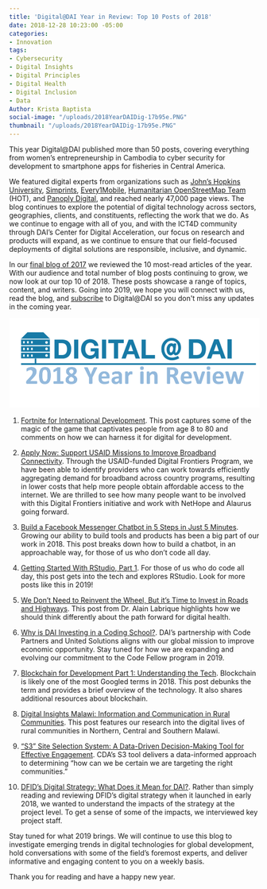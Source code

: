 ```yaml
---
title: 'Digital@DAI Year in Review: Top 10 Posts of 2018'
date: 2018-12-28 10:23:00 -05:00
categories:
- Innovation
tags:
- Cybersecurity
- Digital Insights
- Digital Principles
- Digital Health
- Digital Inclusion
- Data
Author: Krista Baptista
social-image: "/uploads/2018YearDAIDig-17b95e.PNG"
thumbnail: "/uploads/2018YearDAIDig-17b95e.PNG"
---
```


This year Digital@DAI published more than 50 posts, covering everything from women’s entrepreneurship in Cambodia to cyber security for development to smartphone apps for fisheries in Central America.

We featured digital experts from organizations such as [John’s Hopkins University](https://twitter.com/alabriqu), [Simprints](https://www.simprints.com/), [Every1Mobile](https://www.every1mobile.com/), [Humanitarian OpenStreetMap Team](https://www.hotosm.org/) (HOT), and [Panoply Digital](https://www.panoplydigital.com/), and reached nearly 47,000 page views. The blog continues to explore the potential of digital technology across sectors, geographies, clients, and constituents, reflecting the work that we do. As we continue to engage with all of you, and with the ICT4D community through DAI’s Center for Digital Acceleration, our focus on research and products will expand, as we continue to ensure that our field-focused  deployments of digital solutions are responsible, inclusive, and dynamic.

In our [final blog of 2017](https://dai-global-digital.com/digital-at-dai-year-in-review-top-ten-posts-of-2017.html?utm_source=related-box) we reviewed the 10 most-read articles of the year. With our audience and total number of blog posts continuing to grow, we now look at our top 10 of 2018. These posts showcase a range of topics, content, and writers. Going into 2019, we hope you will connect with us, read the blog, and [subscribe](https://confirmsubscription.com/h/r/066AFBA15492935C) to Digital@DAI so you don't miss any updates in the coming year. 

<!--more-->

![2018YearDAIDig-17b95e.PNG](/uploads/2018YearDAIDig-17b95e.PNG)

 1. [Fortnite for International Development](https://dai-global-digital.com/fortnite-for-international-development.html). This post captures some of the magic of the game that captivates people from age 8 to 80 and comments on how we can harness it for digital for development.

 2. [Apply Now: Support USAID Missions to Improve Broadband Connectivity](https://dai-global-digital.com/apply-now-support-usaid-missions-to-improve-broadband-connectivity.html). Through the USAID-funded Digital Frontiers Program, we have been able to identify providers who can work towards efficiently aggregating demand for broadband across country programs, resulting in lower costs that help  more people obtain affordable access to the internet.  We are thrilled to see how many people want to be involved with this Digital Frontiers initiative and work with NetHope and Alaurus  going forward.

 3. [Build a Facebook Messenger Chatbot in 5 Steps in Just 5 Minutes](https://dai-global-digital.com/facebook-messenger-chatbot-1.html). Growing our ability to build tools and products has been a big part of our work in 2018. This post breaks down how to build a chatbot, in an approachable way, for those of us who don’t code all day.

 4. [Getting Started With RStudio, Part 1](https://dai-global-digital.com/getting-started-with-rstudio.html). For those of us who do code all day, this post gets into the tech and explores RStudio. Look for more posts like this in 2019!

 5. [We Don’t Need to Reinvent the Wheel, But it’s Time to Invest in Roads and Highways](https://dai-global-digital.com/time-to-invest-in-roads-and-highways.html). This post from Dr. Alain Labrique highlights how we should think differently about the path forward for digital health.

 6. [Why is DAI Investing in a Coding School?](https://dai-global-digital.com/why-is-dai-investing-in-a-coding-school.html). DAI’s partnership with Code Partners and United Solutions aligns with our global mission to improve economic opportunity.  Stay tuned for how we are expanding and evolving our commitment to the Code Fellow program in 2019.

 7. [Blockchain for Development Part 1: Understanding the Tech](https://dai-global-digital.com/blockchain-for-development-part-1-understanding-the-tech.html). Blockchain is likely one of the most Googled terms in 2018.  This post debunks the term and provides a brief overview of the technology. It also shares additional resources about blockchain.

 8. [Digital Insights Malawi: Information and Communication in Rural Communities](https://dai-global-digital.com/digital-insights-malawi-communication-among-rural-communities.html). This post features our research into the digital lives of rural communities in Northern, Central and Southern Malawi.

 9. [“S3” Site Selection System: A Data-Driven Decision-Making Tool for Effective Engagement](https://dai-global-digital.com/sit-selection-data-driven-decision-making-for-effective-beneficiary-targeting.html). CDA’s S3 tool delivers a data-informed approach to determining “how can we be certain we are targeting the right communities.”

10. [ DFID’s Digital Strategy: What Does it Mean for DAI?](https://dai-global-digital.com/dfids-digital-strategy-what-does-it-mean-for-dai.html). Rather than simply reading and reviewing DFID’s digital strategy when it  launched in early 2018, we wanted to understand the impacts of the strategy at the project level. To get a sense of some of the impacts, we interviewed key project staff.

Stay tuned for what 2019 brings. We will continue to use this blog to investigate emerging trends in digital technologies for global development, hold conversations with some of the field’s foremost experts, and deliver informative and engaging content to you on a weekly basis.

Thank you for reading and have a happy new year.